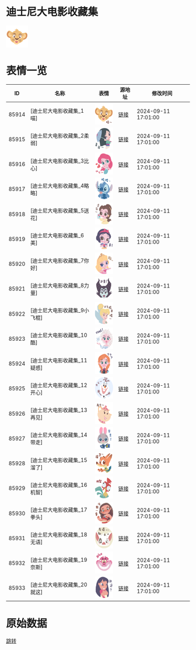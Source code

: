 # 迪士尼大电影收藏集

<img src="./cover.png" height="60" alt="cover" />

# 表情一览

|ID|名称|表情|源地址|修改时间|
|----|----|----|----|----|
|85914|[迪士尼大电影收藏集_1喵]|<img src="./pic/085914_%5B迪士尼大电影收藏集_1喵%5D.png" height="60" alt="1喵"/>|[链接](https://i0.hdslb.com/bfs/garb/728db22d6dfa89a193c2bb09a1651df2d8007f60.png)|2024-09-11 17:01:00|
|85915|[迪士尼大电影收藏集_2柔弱]|<img src="./pic/085915_%5B迪士尼大电影收藏集_2柔弱%5D.png" height="60" alt="2柔弱"/>|[链接](https://i0.hdslb.com/bfs/garb/222982921e8996c786c4df4c6d574e98ae80700c.png)|2024-09-11 17:01:00|
|85916|[迪士尼大电影收藏集_3比心]|<img src="./pic/085916_%5B迪士尼大电影收藏集_3比心%5D.png" height="60" alt="3比心"/>|[链接](https://i0.hdslb.com/bfs/garb/388fadbe1ffe10db5ee876d3e339290ff24bb965.png)|2024-09-11 17:01:00|
|85917|[迪士尼大电影收藏集_4略略]|<img src="./pic/085917_%5B迪士尼大电影收藏集_4略略%5D.png" height="60" alt="4略略"/>|[链接](https://i0.hdslb.com/bfs/garb/c9303cca9cee855286315d51b26a9bfd9d2da7f4.png)|2024-09-11 17:01:00|
|85918|[迪士尼大电影收藏集_5送花]|<img src="./pic/085918_%5B迪士尼大电影收藏集_5送花%5D.png" height="60" alt="5送花"/>|[链接](https://i0.hdslb.com/bfs/garb/6f2cb4c79ec166281c2d79f1428d7b1a4a0385d4.png)|2024-09-11 17:01:00|
|85919|[迪士尼大电影收藏集_6美]|<img src="./pic/085919_%5B迪士尼大电影收藏集_6美%5D.png" height="60" alt="6美"/>|[链接](https://i0.hdslb.com/bfs/garb/4d8f6c5a6dd08c213d6bdb9c55f77cf503e8b10e.png)|2024-09-11 17:01:00|
|85920|[迪士尼大电影收藏集_7你好]|<img src="./pic/085920_%5B迪士尼大电影收藏集_7你好%5D.png" height="60" alt="7你好"/>|[链接](https://i0.hdslb.com/bfs/garb/4f69f47af0d9a044acd38679c1a7bc510c13e90e.png)|2024-09-11 17:01:00|
|85921|[迪士尼大电影收藏集_8力量]|<img src="./pic/085921_%5B迪士尼大电影收藏集_8力量%5D.png" height="60" alt="8力量"/>|[链接](https://i0.hdslb.com/bfs/garb/cd525abeef847beb44e5bfcf0a8cee054e47fc52.png)|2024-09-11 17:01:00|
|85922|[迪士尼大电影收藏集_9小飞棍]|<img src="./pic/085922_%5B迪士尼大电影收藏集_9小飞棍%5D.png" height="60" alt="9小飞棍"/>|[链接](https://i0.hdslb.com/bfs/garb/c51781080849acdd6af767f5147c5fb68b181c0c.png)|2024-09-11 17:01:00|
|85923|[迪士尼大电影收藏集_10酷]|<img src="./pic/085923_%5B迪士尼大电影收藏集_10酷%5D.png" height="60" alt="10酷"/>|[链接](https://i0.hdslb.com/bfs/garb/3fed486968f1f5fecde00b6ac76c045d589d10c7.png)|2024-09-11 17:01:00|
|85924|[迪士尼大电影收藏集_11疑惑]|<img src="./pic/085924_%5B迪士尼大电影收藏集_11疑惑%5D.png" height="60" alt="11疑惑"/>|[链接](https://i0.hdslb.com/bfs/garb/f550546660882c280429571edeedd86132960619.png)|2024-09-11 17:01:00|
|85925|[迪士尼大电影收藏集_12开心]|<img src="./pic/085925_%5B迪士尼大电影收藏集_12开心%5D.png" height="60" alt="12开心"/>|[链接](https://i0.hdslb.com/bfs/garb/8fef469d4a00bbe8039a2112ae0bc22f08162546.png)|2024-09-11 17:01:00|
|85926|[迪士尼大电影收藏集_13再见]|<img src="./pic/085926_%5B迪士尼大电影收藏集_13再见%5D.png" height="60" alt="13再见"/>|[链接](https://i0.hdslb.com/bfs/garb/7c73c5fa82400cd23ed6bc40ee7de103091f12e5.png)|2024-09-11 17:01:00|
|85927|[迪士尼大电影收藏集_14带走]|<img src="./pic/085927_%5B迪士尼大电影收藏集_14带走%5D.png" height="60" alt="14带走"/>|[链接](https://i0.hdslb.com/bfs/garb/c77a64be175fd56495b0acf724e7339faec8726d.png)|2024-09-11 17:01:00|
|85928|[迪士尼大电影收藏集_15溜了]|<img src="./pic/085928_%5B迪士尼大电影收藏集_15溜了%5D.png" height="60" alt="15溜了"/>|[链接](https://i0.hdslb.com/bfs/garb/7781767f0952712a375a0df36b8b82f3a27abf47.png)|2024-09-11 17:01:00|
|85929|[迪士尼大电影收藏集_16机智]|<img src="./pic/085929_%5B迪士尼大电影收藏集_16机智%5D.png" height="60" alt="16机智"/>|[链接](https://i0.hdslb.com/bfs/garb/483f657c59f908004d37007ebee04ed5e52576fe.png)|2024-09-11 17:01:00|
|85930|[迪士尼大电影收藏集_17拳头]|<img src="./pic/085930_%5B迪士尼大电影收藏集_17拳头%5D.png" height="60" alt="17拳头"/>|[链接](https://i0.hdslb.com/bfs/garb/18ca0c2b01057138eab409f430bd5de81426251c.png)|2024-09-11 17:01:00|
|85931|[迪士尼大电影收藏集_18无语]|<img src="./pic/085931_%5B迪士尼大电影收藏集_18无语%5D.png" height="60" alt="18无语"/>|[链接](https://i0.hdslb.com/bfs/garb/bf75bd8321a7143df08d5dc3aff430ed9f74d30f.png)|2024-09-11 17:01:00|
|85932|[迪士尼大电影收藏集_19奈斯]|<img src="./pic/085932_%5B迪士尼大电影收藏集_19奈斯%5D.png" height="60" alt="19奈斯"/>|[链接](https://i0.hdslb.com/bfs/garb/2eb7f39e691da0be8da9e0be0094b911646c4957.png)|2024-09-11 17:01:00|
|85933|[迪士尼大电影收藏集_20就这]|<img src="./pic/085933_%5B迪士尼大电影收藏集_20就这%5D.png" height="60" alt="20就这"/>|[链接](https://i0.hdslb.com/bfs/garb/a001a9fbfdf24cf6c3aa8d198d089d9a120c5858.png)|2024-09-11 17:01:00|

# 原始数据

[跳转](./raw.json)

